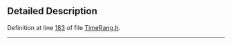 ## Detailed Description

Definition at line <a href="TimeRang_8h-source.md#l00183" class="el">183</a> of file <a href="TimeRang_8h-source.md" class="el">TimeRang.h</a>.

------------------------------------------------------------------------

